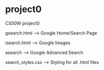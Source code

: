 # project0
CS50W project0

gsearch.html --> Google Home/Search Page

isearch.html --> Google Images

asearch --> Google Advanced Search

search_styles.css --> Styling for all .html files
